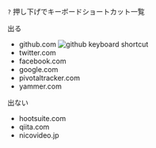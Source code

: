 `?` 押し下げでキーボードショートカット一覧

出る
- github.com
![github keyboard shortcut](http://gyazo.com/befb3ad7dc01a3993e5c2cc98d558a19.png)
- twitter.com
- facebook.com
- google.com
- pivotaltracker.com
- yammer.com

出ない
- hootsuite.com
- qiita.com
- nicovideo.jp
